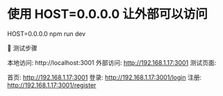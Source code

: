 # 使用 HOST=0.0.0.0 让外部可以访问
HOST=0.0.0.0 npm run dev


🎯 测试步骤

本地访问: http://localhost:3001
外部访问: http://192.168.1.17:3001
测试页面:

首页: http://192.168.1.17:3001
登录: http://192.168.1.17:3001/login
注册: http://192.168.1.17:3001/register
